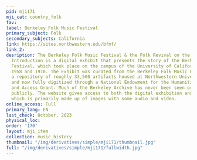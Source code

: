 ```yaml
---
pid: mji171
mji_cat: country_folk
fav: 
label: Berkeley Folk Music Festival
primary_subject: Folk
secondary_subjects: California
link: https://sites.northwestern.edu/bfmf/
link_2: 
desription: The Berkeley Folk Music Festival & the Folk Revival on the US West Coast—An
  Introduction is a digital exhibit that presents the story of the Berkeley Folk Music
  Festival, which took place on the campus of the University of California between
  1958 and 1970. The Exhibit was curated from the Berkeley Folk Music Festival Archive,
  a repository of roughly 33,500 artifacts housed at Northwestern University Libraries
  and now fully digitized through a National Endowment for the Humanities Preservation
  and Access Grant. Much of the Berkeley Archive has never been seen or heard before
  publicly. The website gives access to both the digital exhibition and the archive,
  which is primarily made up of images with some audio and video.
online_access: Full
primary_lang: EN
last_check: October, 2023
physical_loc: 
order: '170'
layout: mji_item
collection: music_history
thumbnail: "/img/derivatives/simple/mji171/thumbnail.jpg"
full: "/img/derivatives/simple/mji171/fullwidth.jpg"
---
```

